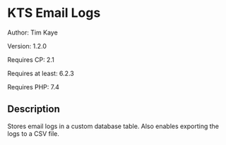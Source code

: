 # KTS Email Logs
Author:            Tim Kaye

Version:           1.2.0

Requires CP:       2.1

Requires at least: 6.2.3

Requires PHP:      7.4

## Description
Stores email logs in a custom database table. Also enables exporting the logs to a CSV file.
